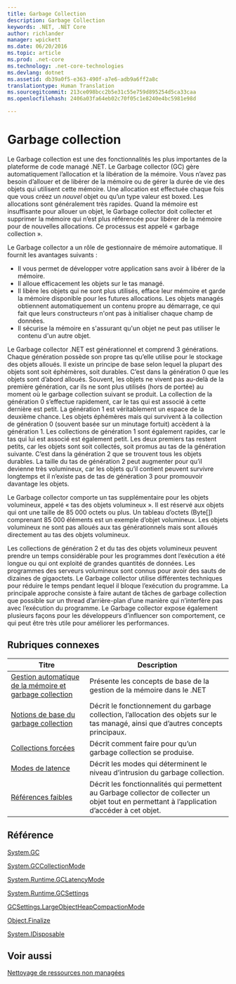 ```yaml
---
title: Garbage Collection
description: Garbage Collection
keywords: .NET, .NET Core
author: richlander
manager: wpickett
ms.date: 06/20/2016
ms.topic: article
ms.prod: .net-core
ms.technology: .net-core-technologies
ms.devlang: dotnet
ms.assetid: db39a0f5-e363-490f-a7e6-adb9a6ff2a8c
translationtype: Human Translation
ms.sourcegitcommit: 213ce098bcc2b5e31c55e759d895254d5ca33caa
ms.openlocfilehash: 2406a03fa64eb02c70f05c1e8240e4bc5981e98d

---
```


# <a name="garbage-collection"></a>Garbage collection

Le Garbage collection est une des fonctionnalités les plus importantes de la plateforme de code managé .NET. Le Garbage collector (GC) gère automatiquement l’allocation et la libération de la mémoire. Vous n’avez pas besoin d’allouer et de libérer de la mémoire ou de gérer la durée de vie des objets qui utilisent cette mémoire. Une allocation est effectuée chaque fois que vous créez un _nouvel_ objet ou qu’un type valeur est boxed. Les allocations sont généralement très rapides. Quand la mémoire est insuffisante pour allouer un objet, le Garbage collector doit collecter et supprimer la mémoire qui n’est plus référencée pour libérer de la mémoire pour de nouvelles allocations. Ce processus est appelé « garbage collection ».

Le Garbage collector a un rôle de gestionnaire de mémoire automatique. Il fournit les avantages suivants :

*   Il vous permet de développer votre application sans avoir à libérer de la mémoire.
*   Il alloue efficacement les objets sur le tas managé.
*   Il libère les objets qui ne sont plus utilisés, efface leur mémoire et garde la mémoire disponible pour les futures allocations. Les objets managés obtiennent automatiquement un contenu propre au démarrage, ce qui fait que leurs constructeurs n'ont pas à initialiser chaque champ de données.
*   Il sécurise la mémoire en s'assurant qu'un objet ne peut pas utiliser le contenu d'un autre objet.

Le Garbage collector .NET est générationnel et comprend 3 générations. Chaque génération possède son propre tas qu’elle utilise pour le stockage des objets alloués. Il existe un principe de base selon lequel la plupart des objets sont soit éphémères, soit durables. C’est dans la génération 0 que les objets sont d’abord alloués. Souvent, les objets ne vivent pas au-delà de la première génération, car ils ne sont plus utilisés (hors de portée) au moment où le garbage collection suivant se produit. La collection de la génération 0 s’effectue rapidement, car le tas qui est associé à cette dernière est petit. La génération 1 est véritablement un espace de la deuxième chance. Les objets éphémères mais qui survivent à la collection de génération 0 (souvent basée sur un minutage fortuit) accèdent à la génération 1\. Les collections de génération 1 sont également rapides, car le tas qui lui est associé est également petit. Les deux premiers tas restent petits, car les objets sont soit collectés, soit promus au tas de la génération suivante. C’est dans la génération 2 que se trouvent tous les objets durables. La taille du tas de génération 2 peut augmenter pour qu’il devienne très volumineux, car les objets qu’il contient peuvent survivre longtemps et il n’existe pas de tas de génération 3 pour promouvoir davantage les objets.

Le Garbage collector comporte un tas supplémentaire pour les objets volumineux, appelé « tas des objets volumineux ». Il est réservé aux objets qui ont une taille de 85 000 octets ou plus. Un tableau d’octets (Byte[]) comprenant 85 000 éléments est un exemple d’objet volumineux. Les objets volumineux ne sont pas alloués aux tas générationnels mais sont alloués directement au tas des objets volumineux.

Les collections de génération 2 et du tas des objets volumineux peuvent prendre un temps considérable pour les programmes dont l’exécution a été longue ou qui ont exploité de grandes quantités de données. Les programmes des serveurs volumineux sont connus pour avoir des sauts de dizaines de gigaoctets. Le Garbage collector utilise différentes techniques pour réduire le temps pendant lequel il bloque l’exécution du programme. La principale approche consiste à faire autant de tâches de garbage collection que possible sur un thread d’arrière-plan d’une manière qui n’interfère pas avec l’exécution du programme. Le Garbage collector expose également plusieurs façons pour les développeurs d’influencer son comportement, ce qui peut être très utile pour améliorer les performances.

## <a name="related-topics"></a>Rubriques connexes

Titre | Description
----- | ----------- 
[Gestion automatique de la mémoire et garbage collection](gc.md) | Présente les concepts de base de la gestion de la mémoire dans le .NET
[Notions de base du garbage collection](fundamentals.md) | Décrit le fonctionnement du garbage collection, l’allocation des objets sur le tas managé, ainsi que d’autres concepts principaux.
[Collections forcées](induced.md) | Décrit comment faire pour qu’un garbage collection se produise.
[Modes de latence](latency.md) | Décrit les modes qui déterminent le niveau d’intrusion du garbage collection.
[Références faibles](weak-references.md) | Décrit les fonctionnalités qui permettent au Garbage collector de collecter un objet tout en permettant à l’application d’accéder à cet objet.
 
## <a name="reference"></a>Référence

[System.GC](xref:System.GC)

[System.GCCollectionMode](xref:System.GCCollectionMode)

[System.Runtime.GCLatencyMode](xref:System.Runtime.GCLatencyMode)

[System.Runtime.GCSettings](xref:System.Runtime.GCSettings)

[GCSettings.LargeObjectHeapCompactionMode](xref:System.Runtime.GCSettings.LargeObjectHeapCompactionMode)

[Object.Finalize](xref:System.Object.Finalize)

[System.IDisposable](xref:System.IDisposable)

## <a name="see-also"></a>Voir aussi

[Nettoyage de ressources non managées](unmanaged.md)




<!--HONumber=Nov16_HO3-->


